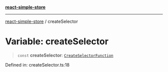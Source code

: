 [**react-simple-store**](../README.md)

***

[react-simple-store](../README.md) / createSelector

# Variable: createSelector

> `const` **createSelector**: [`CreateSelectorFunction`](../type-aliases/CreateSelectorFunction.md)

Defined in: createSelector.ts:18
